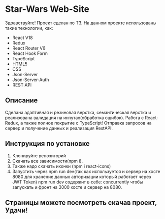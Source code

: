 # Star-Wars Web-Site

Здравствуйте! Проект сделан по ТЗ. На данном проекте использованы такие технологии, как:
- React V18
- Redux
- React Router V6
- React Hook Form
- TypeScript
- HTML5
- CSS
- Json-Server
- Json-Server-Auth
- REST API

## Описание
Сделана адаптивная и резиновая верстка, семантическая верстка и реализована валидация на инпутах(обработка ошибок). Работа с React-Redux, а также полное покрытие с TypeScript! Отправка запросов на сервер и получение данных и реализация RestAPI.

## Инструкция по установке

1. Клонируйте репозиторий
2. Скачать все зависимости(npm i).
3. Также надо скачать иконки (npm i react-icons)
4. Запустить через npm run dev(так как используется и сервер на хосте 8080 для хранение данных авторизации который работает через JWT Token)
   npm run dev содержит в себе: concurrently чтобы запускать и фронт на 3000 хосте и сервер на 8080.


## Cтраницы можете посмотреть скачав проект, Удачи!




